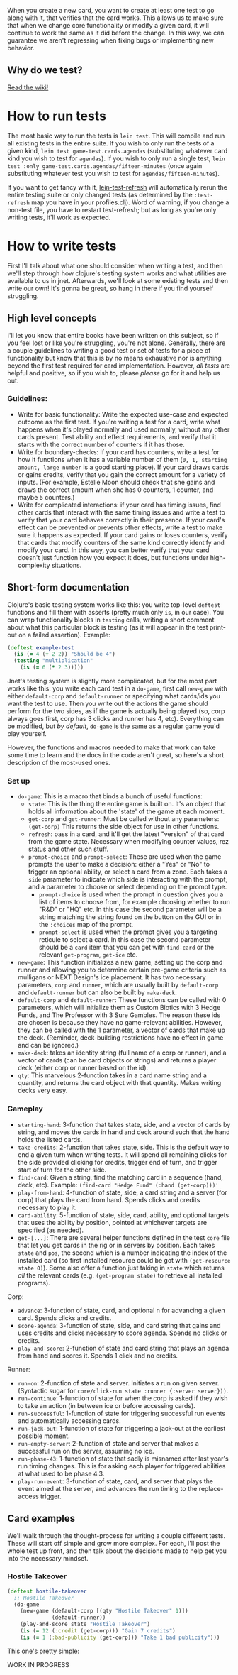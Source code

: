 When you create a new card, you want to create at least one test to go along with it, that verifies that the card works.
This allows us to make sure that when we change core functionality or modify a given card, it will continue to work the
same as it did before the change. In this way, we can guarantee we aren't regressing when fixing bugs or implementing
new behavior.

## Why do we test?

[Read the wiki!](https://en.wikipedia.org/wiki/Software_testing)

# How to run tests

The most basic way to run the tests is `lein test`. This will compile and run all existing tests in the entire suite. If
you wish to only run the tests of a given kind, `lein test game-test.cards.agendas` (substituting whatever card kind you
wish to test for `agendas`). If you wish to only run a single test, `lein test :only
game-test.cards.agendas/fifteen-minutes` (once again substituting whatever test you wish to test for
`agendas/fifteen-minutes`).

If you want to get fancy with it, [lein-test-refresh](https://github.com/jakemcc/lein-test-refresh) will automatically
rerun the entire testing suite or only changed tests (as determined by the `:test-refresh` map you have in your
profiles.clj). Word of warning, if you change a non-test file, you have to restart test-refresh; but as long as you're
only writing tests, it'll work as expected.

# How to write tests

First I'll talk about what one should consider when writing a test, and then we'll step through how clojure's testing
system works and what utilities are available to us in jnet. Afterwards, we'll look at some existing tests and then
write our own! It's gonna be great, so hang in there if you find yourself struggling.

## High level concepts

I'll let you know that entire books have been written on this subject, so if you feel lost or like you're struggling,
you're not alone. Generally, there are a couple guidelines to writing a good test or set of tests for a piece of
functionality but know that this is by no means exhaustive nor is anything beyond the first test required for card
implementation. However, _all tests_ are helpful and positive, so if you wish to, please _please_ go for it and help us
out.

### Guidelines:

* Write for basic functionality: Write the expected use-case and expected outcome as the first test. If you're writing
    a test for a card, write what happens when it's played normally and used normally, without any other cards present.
    Test ability and effect requirements, and verify that it starts with the correct number of counters if it has
    those.
* Write for boundary-checks: If your card has counters, write a test for how it functions when it has a variable number
    of them (`0, 1, starting amount, large number` is a good starting place). If your card draws cards or gains credits,
    verify that you gain the correct amount for a variety of inputs. (For example, Estelle Moon should check that she
    gains and draws the correct amount when she has 0 counters, 1 counter, and maybe 5 counters.)
* Write for complicated interactions: if your card has timing issues, find other cards that interact with the same
    timing issues and write a test to verify that your card behaves correctly in their presence. If your card's effect
    can be prevented or prevents other effects, write a test to make sure it happens as expected. If your card gains or
    loses counters, verify that cards that modify counters of the same kind correctly identify and modify your card. In
    this way, you can better verify that your card doesn't just function how you expect it does, but functions under
    high-complexity situations.

## Short-form documentation

Clojure's basic testing system works like this: you write top-level `deftest` functions and fill them with asserts
(pretty much only `is`, in our case). You can wrap functionality blocks in `testing` calls, writing a short comment
about what this particular block is testing (as it will appear in the test print-out on a failed assertion). Example:

```clojure
(deftest example-test
  (is (= 4 (+ 2 2)) "Should be 4")
  (testing "multiplication"
    (is (= 6 (* 2 3)))))
```

Jnet's testing system is slightly more complicated, but for the most part works like this: you write each card test in a
`do-game`, first call `new-game` with either `default-corp` and `default-runner` or specifying what cards/ids you want
the test to use. Then you write out the actions the game should perform for the two sides, as if the game is actually
being played (so, corp always goes first, corp has 3 clicks and runner has 4, etc). Everything can be modified, but _by
default_, `do-game` is the same as a regular game you'd play yourself.

However, the functions and macros needed to make that work can take some time to learn and the docs in the code aren't
great, so here's a short description of the most-used ones.

### Set up

* `do-game`: This is a macro that binds a bunch of useful functions:
    * `state`: This is the thing the entire game is built on. It's an object that holds all information about the
        'state' of the game at each moment.
    * `get-corp` and `get-runner`: Must be called without any parameters: `(get-corp)` This returns the side object for
        use in other functions.
    * `refresh`: pass in a card, and it'll get the latest "version" of that card from the game state. Necessary when
        modifying counter values, rez status and other such stuff.
    * `prompt-choice` and `prompt-select`: These are used when the game prompts the user to make a decision: either
        a "Yes" or "No" to trigger an optional ability, or select a card from a zone. Each takes a `side` 
        parameter to indicate which side is interacting with the prompt, and a parameter to choose or select 
        depending on the prompt type.
        * `prompt-choice` is used when the prompt in question gives you a list of items to choose from,
          for example choosing whether to run "R&D" or "HQ" etc. In this case the second parameter will be a 
          string matching the string found on the button on the GUI or in the `:choices` map of the prompt.
        * `prompt-select` is used when the prompt gives you a targeting reticule to select a card. In this case
          the second parameter should be a `card` item that you can get with `find-card` or the relevant
          `get-program`, `get-ice` etc.
* `new-game`: This function initializes a new game, setting up the corp and runner and allowing you to determine certain
    pre-game criteria such as mulligans or NEXT Design's ice placement. It has two necessary parameters, `corp` and
    `runner`, which are usually built by `default-corp` and `default-runner` but can also be built by `make-deck`.
* `default-corp` and `default-runner`: These functions can be called with 0 parameters, which will initialize them as
    Custom Biotics with 3 Hedge Funds, and The Professor with 3 Sure Gambles. The reason these ids are chosen is because
    they have no game-relevant abilities. However, they can be called with the 1 parameter, a vector of cards that make
    up the deck. (Reminder, deck-building restrictions have no effect in game and can be ignored.)
* `make-deck`: takes an identity string (full name of a corp or runner), and a vector of cards (can be card objects or
    strings) and returns a player deck (either corp or runner based on the id).
* `qty`: This marvelous 2-function takes in a card name string and a quantity, and returns the card object with that
    quantity. Makes writing decks very easy.

### Gameplay

* `starting-hand`: 3-function that takes state, side, and a vector of cards by string, and moves the cards in hand and
    deck around such that the hand holds the listed cards.
* `take-credits`:  2-function that takes state, side. This is the default way to end a given turn when writing tests.
    It will spend all remaining clicks for the side provided clicking for credits, trigger end of turn, and trigger
    start of turn for the other side.
* `find-card`: Given a string, find the matching card in a sequence (hand, deck, etc). Example: `(find-card "Hedge Fund"
    (:hand (get-corp)))'`
* `play-from-hand`: 4-function of state, side, a card string and a server (for corp) that plays the card from hand.
    Spends clicks and credits necessary to play it.
* `card-ability`: 5-function of state, side, card, ability, and optional targets that uses the ability by position,
    pointed at whichever targets are specified (as needed).
* `get-[...]`: There are several helper functions defined in the test `core` file that let you get cards in the rig or in servers by position. Each takes `state` and `pos`, the second which is a number indicating the index of the installed card (so first installed resource could be got with `(get-resource state 0)`). Some also offer a function just taking in `state` which returns _all_ the relevant cards (e.g. `(get-program state)` to retrieve all installed programs).

Corp:

* `advance`: 3-function of state, card, and optional n for advancing a given card. Spends clicks and credits.
* `score-agenda`: 3-function of state, side, and card string that gains and uses credits and clicks necessary to score
    agenda. Spends no clicks or credits.
* `play-and-score`: 2-function of state and card string that plays an agenda from hand and scores it. Spends 1 click and
    no credits.

Runner:

* `run-on`: 2-function of state and server. Initiates a run on given server. (Syntactic sugar for `core/click-run state
    :runner {:server server}))`.
* `run-continue`: 1-function of state for when the corp is asked if they wish to take an action (in between ice or
    before accessing cards).
* `run-successful`: 1-function of state for triggering successful run events and automatically accessing cards.
* `run-jack-out`: 1-function of state for triggering a jack-out at the earliest possible moment.
* `run-empty-server`: 2-function of state and server that makes a successful run on the server, assuming no ice.
* `run-phase-43`: 1-function of state that sadly is misnamed after last year's run timing changes. This is for asking
    each player for triggered abilities at what used to be phase 4.3.
* `play-run-event`: 3-function of state, card, and server that plays the event aimed at the server, and advances the run
    timing to the replace-access trigger.

## Card examples

We'll walk through the thought-process for writing a couple different tests. These will start off simple and grow more
complex. For each, I'll post the whole test up front, and then talk about the decisions made to help get you into the
necessary mindset.

### Hostile Takeover

```clojure
(deftest hostile-takeover
  ;; Hostile Takeover
  (do-game
    (new-game (default-corp [(qty "Hostile Takeover" 1)])
              (default-runner))
    (play-and-score state "Hostile Takeover")
    (is (= 12 (:credit (get-corp))) "Gain 7 credits")
    (is (= 1 (:bad-publicity (get-corp))) "Take 1 bad publicity")))
```

This one's pretty simple: 

WORK IN PROGRESS